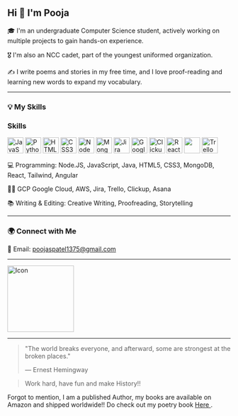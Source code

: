 ## Hi 👋 I'm Pooja

🎓 I'm an undergraduate Computer Science student, actively working on multiple projects to gain hands-on experience.

🎖️ I'm also an NCC cadet, part of the youngest uniformed organization.

✍️ I write poems and stories in my free time, and I love proof-reading and learning new words to expand my vocabulary.

---

### 💡 My Skills

### Skills

<p align="left"> <a href="https://developer.mozilla.org/en-US/docs/Web/JavaScript" target="_blank" rel="noreferrer"><img src="https://raw.githubusercontent.com/danielcranney/readme-generator/main/public/icons/skills/javascript-colored.svg" width="36" height="36" alt="JavaScript" /></a> <a href="https://www.python.org/" target="_blank" rel="noreferrer"><img src="https://raw.githubusercontent.com/danielcranney/readme-generator/main/public/icons/skills/python-colored.svg" width="36" height="36" alt="Python" /></a> <a href="https://developer.mozilla.org/en-US/docs/Glossary/HTML5" target="_blank" rel="noreferrer"><img src="https://raw.githubusercontent.com/danielcranney/readme-generator/main/public/icons/skills/html5-colored.svg" width="36" height="36" alt="HTML5" /></a> <a href="https://www.w3.org/TR/CSS/#css" target="_blank" rel="noreferrer"><img src="https://raw.githubusercontent.com/danielcranney/readme-generator/main/public/icons/skills/css3-colored.svg" width="36" height="36" alt="CSS3" /></a> <a href="https://nodejs.org/" target="_blank" rel="noreferrer"><img src="https://raw.githubusercontent.com/danielcranney/readme-generator/main/public/icons/skills/nodejs-colored.svg" width="36" height="36" alt="NodeJS" /></a> <a href="https://www.mongodb.com/" target="_blank" rel="noreferrer"><img src="https://raw.githubusercontent.com/danielcranney/readme-generator/main/public/icons/skills/mongodb-colored.svg" width="36" height="36" alt="MongoDB" /></a> <a href="https://www.atlassian.com/software/jira" target="_blank" rel="noreferrer"><img src="https://www.vectorlogo.zone/logos/atlassian_jira/atlassian_jira-icon.svg" width="36" height="36" alt="Jira" /></a> <a href="https://cloud.google.com/" target="_blank" rel="noreferrer"><img src="https://raw.githubusercontent.com/danielcranney/readme-generator/main/public/icons/skills/googlecloud-colored.svg" width="36" height="36" alt="Google Cloud" /></a> <a href="https://clickup.com/" target="_blank" rel="noreferrer"><img src="https://vmc.digicert.com/573c27b5-d9e8-47ae-a46d-d115b5a33b3c.svg" width="36" height="36" alt="Clickup" /></a> <a href="https://reactjs.org/" target="_blank" rel="noreferrer"><img src="https://raw.githubusercontent.com/danielcranney/readme-generator/main/public/icons/skills/react-colored.svg" width="36" height="36" alt="React" /></a> 
  <a href="https://tailwindcss.com/" target="_blank" rel="noreferrer"><img src="https://raw.githubusercontent.com/danielcranney/readme-generator/main/public/icons/skills/tailwindcss-colored.svg" width="36" height="36" alt="" /></a> <a href="https://www.trello.com/" target="_blank" rel="noreferrer"><img src="https://www.vectorlogo.zone/logos/trello/trello-icon.svg" width="36" height="36" alt="Trello" /></a>

 </p>

💻 Programming: Node.JS, JavaScript, Java, HTML5, CSS3, MongoDB, React, Tailwind, Angular

😶‍🌬️ GCP Google Cloud, AWS, Jira, Trello, Clickup, Asana

📚 Writing & Editing: Creative Writing, Proofreading, Storytelling  

---

### 🌍 Connect with Me

📧 Email: poojaspatel1375@gmail.com

<script type='text/javascript' src='https://storage.ko-fi.com/cdn/widget/Widget_2.js'></script><script type='text/javascript'>kofiwidget2.init('Buy me a coffee', '#72a4f2', 'Z8Z11MLUSG');kofiwidget2.draw();</script> 

---

<picture>
  <source media="(prefers-color-scheme: dark)" srcset="https://i.pinimg.com/1200x/af/34/0f/af340f682940be93a688853d8d9b927f.jpg" width="150" >
  <source media="(prefers-color-scheme: light)" srcset="https://i.pinimg.com/736x/02/90/dd/0290dd1bc62330d21a37170495344b80.jpg" width="150">
  <img alt="Icon" src="https://i.pinimg.com/1200x/af/34/0f/af340f682940be93a688853d8d9b927f.jpg" width="150">
</picture>

---

> "The world breaks everyone, and afterward, some are strongest at the broken places."
>
> — Ernest Hemingway

> Work hard, have fun and make History!!

Forgot to mention, I am a published Author, my books are available on Amazon and shipped worldwide!!
Do check out my poetry book <a href="https://www.amazon.in/Weight-empty-hands-sunflowers-spirit/dp/9369535055/ref=rvi_d_sccl_1/258-7183054-5306853?pd_rd_w=ex1ND&content-id=amzn1.sym.2fa5ef78-d215-4b54-bdb7-fa3d3620b822&pf_rd_p=2fa5ef78-d215-4b54-bdb7-fa3d3620b822&pf_rd_r=HJ98WF819X9ABA8V2C08&pd_rd_wg=DxYaH&pd_rd_r=197a23c2-ab8b-4b84-9698-b18c118da6f4&pd_rd_i=9369535055&psc=1"> Here </a>.
